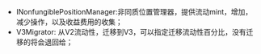 * INonfungiblePositionManager:非同质位置管理器，提供流动mint，增加，减少操作，以及收益费用的收集；
* V3Migrator: 从V2流动性，迁移到V3，可以指定迁移流动性百分比，没有迁移的将会退回给；